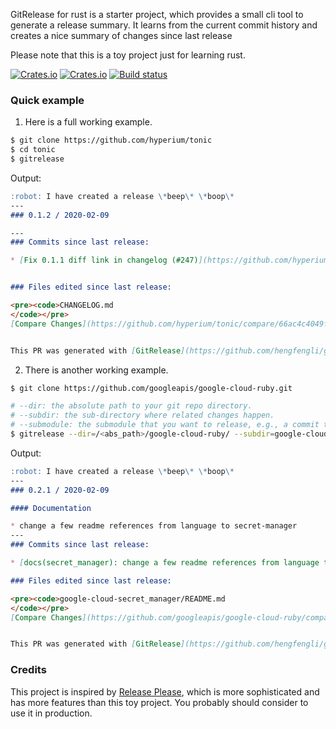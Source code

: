 GitRelease for rust is a starter project, which provides a small cli
tool to generate a release summary. It learns from the current commit
history and creates a nice summary of changes since last release

Please note that this is a toy project just for learning rust.

[![Crates.io](https://img.shields.io/crates/v/gitrelease)](https://crates.io/crates/gitrelease)
[![Crates.io](https://img.shields.io/crates/l/gitrelease)](LICENSE)
[![Build status](https://api.travis-ci.org/hengfengli/gitrelease.svg)](https://travis-ci.org/hengfengli/gitrelease)

### Quick example

1. Here is a full working example.

```bash
$ git clone https://github.com/hyperium/tonic
$ cd tonic
$ gitrelease
```

Output:

```markdown
:robot: I have created a release \*beep\* \*boop\*
---
### 0.1.2 / 2020-02-09

---
### Commits since last release:

* [Fix 0.1.1 diff link in changelog (#247)](https://github.com/hyperium/tonic/commit/3e63e05666fcb5a099b96236f4d99ffda25f7d57)


### Files edited since last release:

<pre><code>CHANGELOG.md
</code></pre>
[Compare Changes](https://github.com/hyperium/tonic/compare/66ac4c4049f7135a4f6b6d58600a7f1716e1364f...HEAD)


This PR was generated with [GitRelease](https://github.com/hengfengli/gitrelease).
```

2. There is another working example.

```bash
$ git clone https://github.com/googleapis/google-cloud-ruby.git

# --dir: the absolute path to your git repo directory.
# --subdir: the sub-directory where related changes happen.
# --submodule: the submodule that you want to release, e.g., a commit title "fix(<submodule_name>): fix a bug.".
$ gitrelease --dir=/<abs_path>/google-cloud-ruby/ --subdir=google-cloud-secret_manager --submodule=secret_manager
```

Output:

```markdown
:robot: I have created a release \*beep\* \*boop\*
---
### 0.2.1 / 2020-02-09

#### Documentation

* change a few readme references from language to secret-manager
---
### Commits since last release:

* [docs(secret_manager): change a few readme references from language to secret-manager](https://github.com/googleapis/google-cloud-ruby/commit/ede794ccf7cfa2db1a3eb842fcd43bda276e26c2)

### Files edited since last release:

<pre><code>google-cloud-secret_manager/README.md
</code></pre>
[Compare Changes](https://github.com/googleapis/google-cloud-ruby/compare/fe8f239bd97c2bdadb4da5a3012cc4cd738a7efa...HEAD)


This PR was generated with [GitRelease](https://github.com/hengfengli/gitrelease).
```

### Credits

This project is inspired by [Release Please](https://github.com/googleapis/release-please), which is more sophisticated and has more features than this toy project. You probably should consider to use it in production.
